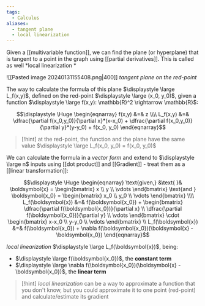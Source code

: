 ```yaml
---
tags:
  - Calculus
aliases:
  - tangent plane
  - local linearization
---
```

Given a [[multivariable function]], we can find the plane (or hyperplane) that is tangent to a point in the graph using [[partial derivatives]]. This is called as well *local linearization
*

![[Pasted image 20240131155408.png|400]]
_tangent plane on the red-point_

The way to calculate the formula of this plane $\displaystyle \large L_f(x,y)$, defined on the red-point $\displaystyle \large (x_0, y_0)$, given a function $\displaystyle \large f(x,y): \mathbb{R}^2 \rightarrow \mathbb{R}$:

$$\displaystyle \Huge \begin{eqnarray} 
f(x,y) &=& z
\\\\
L_f(x,y) &=&
\dfrac{\partial f(x_0,y_0)}{\partial x}*(x-x_0) +
\dfrac{\partial f(x_0,y_0)}{\partial y}*(y-y_0) + f(x_0, y_0)
\end{eqnarray}$$
>[!hint]
>at the red-point, the function and the plane have the same value $\displaystyle \large L_f(x_0, y_0) = f(x_0, y_0)$

We can calculate the formula in a *vector form* and extend to $\displaystyle \large n$ inputs using [[dot product]] and [[Gradient]] - treat them as a [[linear transformation]]:

$$\displaystyle \Huge \begin{eqnarray} 
\text{given,} &\text{ }&
\boldsymbol{x} = \begin{bmatrix}  x \\ y \\ \vdots \end{bmatrix} 
\text{and } 
\boldsymbol{x_0} = \begin{bmatrix}  x_0 \\ y_0 \\ \vdots \end{bmatrix}
\\\\
L_f(\boldsymbol{x}) &=&
f(\boldsymbol{x_0}) +
\begin{bmatrix}  
\dfrac{\partial f(\boldsymbol{x_0})}{\partial x} \\
\dfrac{\partial f(\boldsymbol{x_0})}{\partial y} \\
\vdots
\end{bmatrix}
\cdot
\begin{bmatrix}  
x-x_0 \\
y-y_0 \\
\vdots
\end{bmatrix} 
\\
L_f(\boldsymbol{x}) &=& 
f(\boldsymbol{x_0}) +
\nabla f(\boldsymbol{x_0})(\boldsymbol{x} - \boldsymbol{x_0})
\end{eqnarray}$$

*local linearization* $\displaystyle \large L_f(\boldsymbol{x})$, being:
- $\displaystyle \large f(\boldsymbol{x_0})$, the **constant term**
- $\displaystyle \large \nabla f(\boldsymbol{x_0})(\boldsymbol{x} - \boldsymbol{x_0})$, the **linear term**

>[!hint] 
>*local linearization* can be a way to approximate a function that you don't know, but you could approximate it to one point (red-point) and calculate/estimate its gradient






